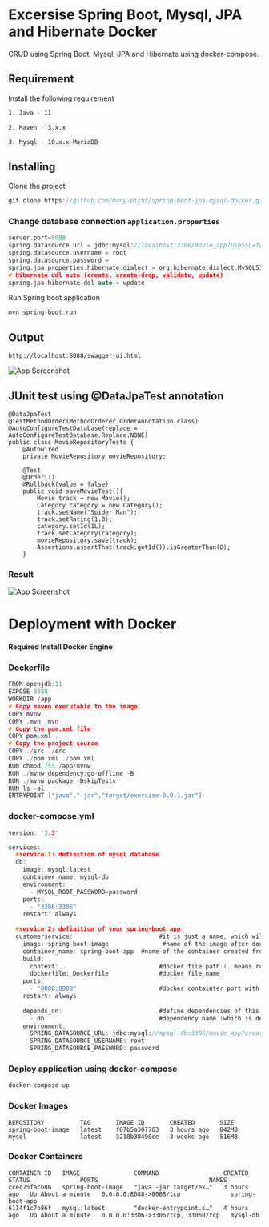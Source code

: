 # Excersise Spring Boot, Mysql, JPA and Hibernate Docker

CRUD using Spring Boot, Mysql, JPA and Hibernate using docker-compose.

## Requirement
Install the following requirement

```bash
1. Java - 11

2. Maven - 3.x.x

3. Mysql - 10.x.x-MariaDB
```

## Installing 

Clone the project

```c
git clone https://github.com/many-pichr/spring-boot-jpa-mysql-docker.git
```

### Change database connection `application.properties`

```c
server.port=8088
spring.datasource.url = jdbc:mysql://localhost:3306/movie_app?useSSL=false&serverTimezone=UTC&useLegacyDatetimeCode=false
spring.datasource.username = root
spring.datasource.password =
spring.jpa.properties.hibernate.dialect = org.hibernate.dialect.MySQL5InnoDBDialect
# Hibernate ddl auto (create, create-drop, validate, update)
spring.jpa.hibernate.ddl-auto = update

```
Run Spring boot application

```c
mvn spring-boot:run
```

## Output

``
http://localhost:8088/swagger-ui.html
``

![App Screenshot](https://firebasestorage.googleapis.com/v0/b/many-93eb4.appspot.com/o/Screen%20Shot%202022-01-11%20at%202.42.19%20PM.png?alt=media&token=cae060a4-e3eb-4456-9ee2-68f6502dbc5d)

## JUnit test using @DataJpaTest annotation

```
@DataJpaTest
@TestMethodOrder(MethodOrderer.OrderAnnotation.class)
@AutoConfigureTestDatabase(replace = AutoConfigureTestDatabase.Replace.NONE)
public class MovieRepositoryTests {
    @Autowired
    private MovieRepository movieRepository;

    @Test
    @Order(1)
    @Rollback(value = false)
    public void saveMovieTest(){
        Movie track = new Movie();
        Category category = new Category();
        track.setName("Spider Man");
        track.setRating(1.0);
        category.setId(1L);
        track.setCategory(category);
        movieRepository.save(track);
        Assertions.assertThat(track.getId()).isGreaterThan(0);
    }
```
### Result

![App Screenshot](https://firebasestorage.googleapis.com/v0/b/many-93eb4.appspot.com/o/Screen%20Shot%202022-01-11%20at%2011.24.05%20AM.png?alt=media&token=2f105375-51b6-4522-9b1b-5fd407445f74)

# Deployment with Docker

#### Required Install Docker Engine

### Dockerfile
```c
FROM openjdk:11
EXPOSE 8088
WORKDIR /app
# Copy maven executable to the image
COPY mvnw .
COPY .mvn .mvn
# Copy the pom.xml file
COPY pom.xml .
# Copy the project source
COPY ./src ./src
COPY ./pom.xml ./pom.xml
RUN chmod 755 /app/mvnw
RUN ./mvnw dependency:go-offline -B
RUN ./mvnw package -DskipTests
RUN ls -al
ENTRYPOINT ["java","-jar","target/exercise-0.0.1.jar"]
```

### docker-compose.yml

```c
version: '3.3'

services:
  #service 1: definition of mysql database
  db:
    image: mysql:latest
    container_name: mysql-db
    environment:
      - MYSQL_ROOT_PASSWORD=password
    ports:
      - "3306:3306"
    restart: always
  
  #service 2: definition of your spring-boot app
  customerservice:                        #it is just a name, which will be used only in this file.
    image: spring-boot-image               #name of the image after dockerfile executes
    container_name: spring-boot-app  #name of the container created from docker image
    build:
      context: .                          #docker file path (. means root directory)
      dockerfile: Dockerfile              #docker file name
    ports:
      - "8088:8088"                       #docker containter port with your os port
    restart: always
    
    depends_on:                           #define dependencies of this app
      - db                                #dependency name (which is defined with this name 'db' in this file earlier)
    environment:
      SPRING_DATASOURCE_URL: jdbc:mysql://mysql-db:3306/movie_app?createDatabaseIfNotExist=true
      SPRING_DATASOURCE_USERNAME: root
      SPRING_DATASOURCE_PASSWORD: password
```

### Deploy application using docker-compose

```c
docker-compose up
```
### Docker Images

```
REPOSITORY          TAG       IMAGE ID       CREATED       SIZE
spring-boot-image   latest    f07b5a307763   3 hours ago   842MB
mysql               latest    3218b38490ce   3 weeks ago   516MB
```

### Docker Containers

```
CONTAINER ID   IMAGE               COMMAND                  CREATED       STATUS              PORTS                               NAMES
ccec75facb86   spring-boot-image   "java -jar target/ex…"   3 hours ago   Up About a minute   0.0.0.0:8088->8088/tcp              spring-boot-app
6114f1c7b86f   mysql:latest        "docker-entrypoint.s…"   4 hours ago   Up About a minute   0.0.0.0:3306->3306/tcp, 33060/tcp   mysql-db

```
